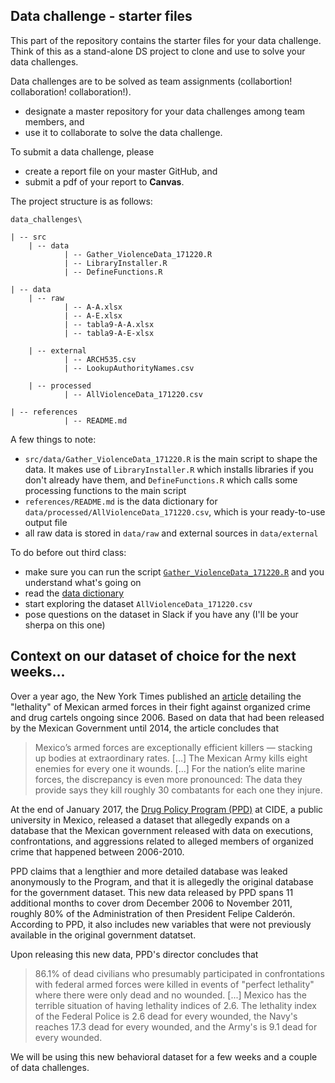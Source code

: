 ## Data challenge - starter files

This part of the repository contains the starter files for your data challenge. Think of this as a stand-alone DS project to clone and use to solve your data challenges.

Data challenges are to be solved as team assignments (collabortion! collaboration! collaboration!). 
* designate a master repository for your data challenges among team members, and 
* use it to collaborate to solve the data challenge. 

To submit a data challenge, please 
* create a report file on your master GitHub, and 
* submit a pdf of your report to **Canvas**. 

The project structure is as follows:

```
data_challenges\

| -- src 
	| -- data 
			| -- Gather_ViolenceData_171220.R
			| -- LibraryInstaller.R
			| -- DefineFunctions.R

| -- data  
	| -- raw 
			| -- A-A.xlsx
			| -- A-E.xlsx
			| -- tabla9-A-A.xlsx
			| -- tabla9-A-E-xlsx

	| -- external 
			| -- ARCH535.csv
			| -- LookupAuthorityNames.csv

	| -- processed
			| -- AllViolenceData_171220.csv

| -- references  
			| -- README.md

```

A few things to note:

* `src/data/Gather_ViolenceData_171220.R` is the main script to shape the data. It makes use of `LibraryInstaller.R` which installs libraries if you don't already have them, and `DefineFunctions.R` which calls some processing functions to the main script
* `references/README.md` is the data dictionary for `data/processed/AllViolenceData_171220.csv`, which is your ready-to-use output file 
* all raw data is stored in `data/raw` and external sources in `data/external`


To do before out third class:

* make sure you can run the script [`Gather_ViolenceData_171220.R`](src/data/Gather_ViolenceData_171220.R) and you understand what's going on
* read the [data dictionary](references/README.md)
* start exploring the dataset `AllViolenceData_171220.csv`
* pose questions on the dataset in Slack if you have any (I'll be your sherpa on this one)


## Context on our dataset of choice for the next weeks...

Over a year ago, the New York Times published an [article](https://www.nytimes.com/2016/05/27/world/americas/mexican-militarys-high-kill-rate-raises-human-rights-fears.html?_r=1) detailing the "lethality" of Mexican armed forces in their fight against organized crime and drug cartels ongoing since 2006. Based on data that had been released by the Mexican Government until 2014, the article concludes that 

> Mexico’s armed forces are exceptionally efficient killers — stacking up bodies at extraordinary rates. [...] The Mexican Army kills eight enemies for every one it wounds. [...] For the nation’s elite marine forces, the discrepancy is even more pronounced: The data they provide says they kill roughly 30 combatants for each one they injure.

At the end of January 2017, the [Drug Policy Program (PPD)](http://www.politicadedrogas.org/) at CIDE, a public university in Mexico, released a dataset that allegedly expands on a database that the Mexican government released with data on executions, confrontations, and aggressions related to alleged members of organized crime that happened between 2006-2010. 

PPD claims that a lengthier and more detailed database was leaked anonymously to the Program, and that it is allegedly the original database for the government dataset. This new data released by PPD spans 11 additional months to cover drom December 2006 to November 2011, roughly 80% of the Administration of then President Felipe Calder&oacute;n. According to PPD, it also includes new variables that were not previously available in the original government datatset. 

Upon releasing this new data, PPD's director concludes that  

> 86.1% of dead civilians who presumably participated in confrontations with federal armed forces were killed in events of "perfect lethality" where there were only dead and no wounded. [...] Mexico has the terrible situation of having lethality indices of 2.6. The lethality index of the Federal Police is 2.6 dead for every wounded, the Navy's reaches 17.3 dead for every wounded, and the Army's is 9.1 dead for every wounded. 

We will be using this new behavioral dataset for a few weeks and a couple of data challenges. 


<!--


## Data Challenge 1 (due on 2/22 at 6PM)

With this new dataset, please address the following: 

1. Can you replicate the 86.1% number? the overall lethality ratio? the ratios for the Federal Police, Navy and Army? 
    * Provide a visualization that presents this information neatly. 
    * Please show the exact computations you used to calculate them (most likely than not, you'll need to do some additional munging in the data to get there)
    * If you could not replicate them, please show why and the difference relative to your own computations (also, include a neat graph that summarizes this)
	* Be very explicit: What are you assuming to generate these computations?

2. Now you know the data more intimately. Think a little bit more about it, and answer the following questions:
  * Is this the right metric to look at? Why or why not? 
  * What is the "lethality index" showing explicitly? What is it not showing? What is the definition assuming?
  * With the same available data, can you think of an alternative way to capture the same construct? Is it "better"? 
  * What additional information would you need to better understand the data?
  * What additional information could help you better capture the construct behind the "lethality index"

This is a team assignment. Please create a file on your team GitHub repo where you answer the challenge, including links to your code, graphs. 



## Data Challenge 2 (due on 3/22 at 6PM)


1. Ask two (2) questions that might help you understand better the dynamics of violence contained on our datas et. Apply one algorithm per question and share your insights from each analysis. [50 pts]  Remember: a non-finding is also a finding! It tells you whether a question is worth pursuing further or not.
	* perform the necessary transformations in your data - if any are needed, and explain why you did that
	* show the output from your analysis in a consumable form
	* be explicit about the limitations of your anaylisis, due to estimation or to the data itself
	* did you find something interesting? what is that? does your finding suggest this question is worth pursuing further? why or why not?
	* if you did not find something interesting, explain why, and whether there is some additional information that would help in answering your question
	* provide your code, and a single visualization per question that summarizes your finding 
	* phrase your finding for each question in two ways: 
		* one sentence that summarizes your insight
		* one paragraph that reflects all nuance in your insight 
	* make sure to also include your code 




## Data Challenge 3 (due on 3/22 at 6PM)

1. Formulate two (2) conditional hypotheses that you seek to investigate with the data. One of your hypotheses should condition on two variables (as the example on the slides), and the other should condition on three variables. [50 pts]
    * formulate each one of your hypotheses explicitly in substantive terms (as opposed to statistical terms) using 2-3 lines at most
	* show exactly how each one of your hypotheses translates into the marginal effect that you will seek to estimate from the data 
	* show the output from your analysis in a consumable form
	* show all your computations to estimate the corresponding marginal effect and its standard error
	* be explicit in your assumptions
	* be explicit in the limitations of your inferences
	* phrase your finding for each question in two ways: 
		* one sentence that summarizes your insight
		* one paragraph that reflects all nuance in your insight 
	* make sure to also include your code 

This is a team assignment. Please create a file on your team GitHub repo where you answer the challenge, including links to your code, and graphs. 


 -->